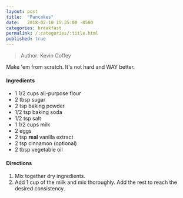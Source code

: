 ```yaml
---
layout: post
title:  "Pancakes"
date:   2018-02-10 15:35:00 -0500
categories: breakfast
permalink: /:categories/:title.html
published: true
---
```


> Author: Kevin Coffey

Make 'em from scratch.  It's not hard and WAY better.

#### Ingredients

- 1 1/2 cups all-purpose flour
- 2 tbsp sugar
- 2 tsp baking powder
- 1/2 tsp baking soda
- 1/2 tsp salt
- 1 1/2 cups milk
- 2 eggs
- 2 tsp __real__ vanilla extract
- 2 tsp cinnamon (optional)
- 2 tbsp vegetable oil

#### Directions

1. Mix together dry ingredients.
1. Add 1 cup of the milk and mix thoroughly.  Add the rest to reach the desired consistency.
